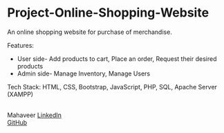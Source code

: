 # Project-Online-Shopping-Website

An online shopping website for purchase of merchandise.  

Features:
* User side- Add products to cart, Place an order, Request their desired products
* Admin side- Manage Inventory, Manage Users

Tech Stack: HTML, CSS, Bootstrap, JavaScript, PHP, SQL, Apache Server (XAMPP)

&nbsp;  
Mahaveer
[LinkedIn](https://in.linkedin.com/in/jimit105 "LinkedIn Profile")  
[GitHub](https://github.com/jimit105 "GitHub Profile")  
